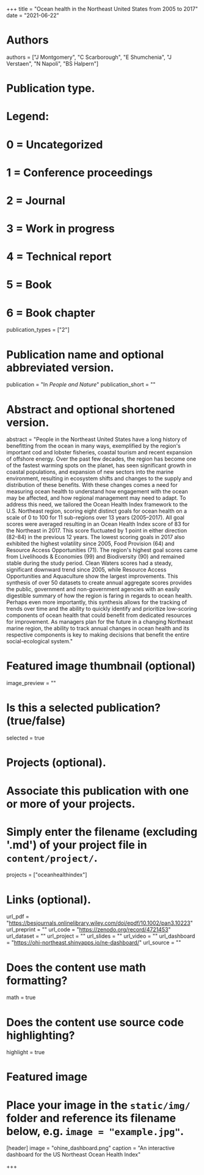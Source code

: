 +++
title = "Ocean health in the Northeast United States from 2005 to 2017"
date = "2021-06-22"

# Authors
authors = ["J Montgomery", "C Scarborough", "E Shumchenia", "J Verstaen", "N Napoli", "BS Halpern"]

# Publication type.
# Legend:
# 0 = Uncategorized
# 1 = Conference proceedings
# 2 = Journal
# 3 = Work in progress
# 4 = Technical report
# 5 = Book
# 6 = Book chapter
publication_types = ["2"]

# Publication name and optional abbreviated version.
publication = "In *People and Nature*"
publication_short = ""

# Abstract and optional shortened version.
abstract = "People in the Northeast United States have a long history of benefitting from the ocean in many ways, exemplified by the region's important cod and lobster fisheries, coastal tourism and recent expansion of offshore energy. Over the past few decades, the region has become one of the fastest warming spots on the planet, has seen significant growth in coastal populations, and expansion of new sectors into the marine environment, resulting in ecosystem shifts and changes to the supply and distribution of these benefits. With these changes comes a need for measuring ocean health to understand how engagement with the ocean may be affected, and how regional management may need to adapt. To address this need, we tailored the Ocean Health Index framework to the U.S. Northeast region, scoring eight distinct goals for ocean health on a scale of 0 to 100 for 11 sub-regions over 13 years (2005–2017). All goal scores were averaged resulting in an Ocean Health Index score of 83 for the Northeast in 2017. This score fluctuated by 1 point in either direction (82–84) in the previous 12 years. The lowest scoring goals in 2017 also exhibited the highest volatility since 2005, Food Provision (64) and Resource Access Opportunities (71). The region's highest goal scores came from Livelihoods & Economies (99) and Biodiversity (90) and remained stable during the study period. Clean Waters scores had a steady, significant downward trend since 2005, while Resource Access Opportunities and Aquaculture show the largest improvements. This synthesis of over 50 datasets to create annual aggregate scores provides the public, government and non-government agencies with an easily digestible summary of how the region is faring in regards to ocean health. Perhaps even more importantly, this synthesis allows for the tracking of trends over time and the ability to quickly identify and prioritize low-scoring components of ocean health that could benefit from dedicated resources for improvement. As managers plan for the future in a changing Northeast marine region, the ability to track annual changes in ocean health and its respective components is key to making decisions that benefit the entire social-ecological system."

# Featured image thumbnail (optional)
image_preview = ""

# Is this a selected publication? (true/false)
selected = true

# Projects (optional).
#   Associate this publication with one or more of your projects.
#   Simply enter the filename (excluding '.md') of your project file in `content/project/`.
projects = ["oceanhealthindex"]

# Links (optional).
url_pdf = "https://besjournals.onlinelibrary.wiley.com/doi/epdf/10.1002/pan3.10223"
url_preprint = ""
url_code = "https://zenodo.org/record/4721453"
url_dataset = ""
url_project = ""
url_slides = ""
url_video = ""
url_dashboard = "https://ohi-northeast.shinyapps.io/ne-dashboard/"
url_source = ""

# Does the content use math formatting?
math = true

# Does the content use source code highlighting?
highlight = true

# Featured image
# Place your image in the `static/img/` folder and reference its filename below, e.g. `image = "example.jpg"`.
[header]
image = "ohine_dashboard.png"
caption = "An interactive dashboard for the US Northeast Ocean Health Index"

+++

